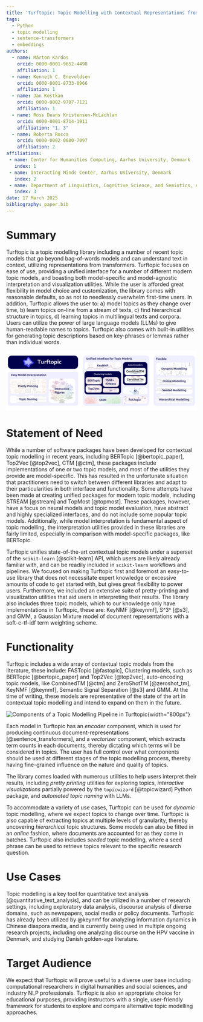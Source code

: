 ```yaml
---
title: 'Turftopic: Topic Modelling with Contextual Representations from Sentence Transformers'
tags:
  - Python
  - topic modelling
  - sentence-transformers
  - embeddings
authors:
  - name: Márton Kardos
    orcid: 0000-0001-9652-4498
    affiliation: 1
  - name: Kenneth C. Enevoldsen
    orcid: 0000-0001-8733-0966
    affiliation: 1
  - name: Jan Kostkan
    orcid: 0000-0002-9707-7121
    affiliation: 1
  - name: Ross Deans Kristensen-McLachlan
    orcid: 0000-0001-8714-1911
    affiliation: "1, 3"
  - name: Roberta Rocca
    orcid: 0000-0002-0680-7097
    affiliation: 2
affiliations:
 - name: Center for Humanities Computing, Aarhus University, Denmark
   index: 1
 - name: Interacting Minds Center, Aarhus University, Denmark
   index: 2
 - name: Department of Linguistics, Cognitive Science, and Semiotics, Aarhus University, Denmark
   index: 3
date: 17 March 2025
bibliography: paper.bib
---
```


# Summary

Turftopic is a topic modelling library including a number of recent topic models that go beyond bag-of-words models and can understand text in context, utilizing representations from transformers.
Turftopic focuses on ease of use, providing a unified interface for a number of different modern topic models, and boasting both model-specific and model-agnostic interpretation and visualization utilities.
While the user is afforded great flexibility in model choice and customization, the library comes with reasonable defaults, so as not to needlessly overwhelm first-time users.
In addition, Turftopic allows the user to: a) model topics as they change over time, b) learn topics on-line from a stream of texts, c) find hierarchical structure in topics, d) learning topics in multilingual texts and corpora.
Users can utilize the power of large language models (LLMs) to give human-readable names to topics.
Turftopic also comes with built-in utilities for generating topic descriptions based on key-phrases or lemmas rather than individual words.

![An Overview of Turftopic's Functionality](assets/paper_banner.png)

# Statement of Need

While a number of software packages have been developed for contextual topic modelling in recent years, including BERTopic [@bertopic_paper], Top2Vec [@top2vec], CTM [@ctm], these packages include implementations of one or two topic models, and most of the utilities they provide are model-specific. This has resulted in the unfortunate situation that practitioners need to switch between different libraries and adapt to their particularities in both interface and functionality.
Some attempts have been made at creating unified packages for modern topic models, including STREAM [@stream] and TopMost [@topmost].
These packages, however, have a focus on neural models and topic model evaluation, have abstract and highly specialized interfaces, and do not include some popular topic models.
Additionally, while model interpretation is fundamental aspect of topic modelling, the interpretation utilities provided in these libraries are fairly limited, especially in comparison with model-specific packages, like BERTopic.

Turftopic unifies state-of-the-art contextual topic models under a superset of the `scikit-learn` [@scikit-learn] API, which users are likely already familiar with, and can be readily included in `scikit-learn` workflows and pipelines.
We focused on making Turftopic first and foremost an easy-to-use library that does not necessitate expert knowledge or excessive amounts of code to get started with, but gives great flexibility to power users.
Furthermore, we included an extensive suite of pretty-printing and visualization utilities that aid users in interpreting their results.
The library also includes three topic models, which to our knowledge only have implementations in Turftopic, these are: KeyNMF [@keynmf], S^3^ [@s3], and GMM, a Gaussian Mixture model of document representations with a soft-c-tf-idf term weighting scheme.

# Functionality

Turftopic includes a wide array of contextual topic models from the literature, these include:
FASTopic [@fastopic], Clustering models, such as BERTopic [@bertopic_paper] and Top2Vec [@top2vec], auto-encoding topic models, like CombinedTM [@ctm] and ZeroShotTM [@zeroshot_tm], KeyNMF [@keynmf], Semantic Signal Separation [@s3] and GMM.
At the time of writing, these models are representative of the state of the art in contextual topic modelling and intend to expand on them in the future.

![Components of a Topic Modelling Pipeline in Turftopic](https://x-tabdeveloping.github.io/turftopic/images/topic_modeling_pipeline.png){width="800px"}

Each model in Turftopic has an *encoder* component, which is used for producing continuous document-representations [@sentence_transformers], and a *vectorizer* component, which extracts term counts in each documents, thereby dictating which terms will be considered in topics.
The user has full control over what components should be used at different stages of the topic modelling process, thereby having fine-grained influence on the nature and quality of topics.

The library comes loaded with numerous utilities to help users interpret their results, including *pretty printing* utilities for exploring topics, *interactive visualizations* partially powered by the `topicwizard` [@topicwizard] Python package, and *automated topic naming* with LLMs.

To accommodate a variety of use cases, Turftopic can be used for *dynamic* topic modelling, where we expect topics to change over time.
Turftopic is also capable of extracting topics at multiple levels of granularity, thereby uncovering *hierarchical* topic structures.
Some models can also be fitted in an *online* fashion, where documents are accounted for as they come in batches.
Turftopic also includes *seeded* topic modelling, where a seed phrase can be used to retrieve topics relevant to the specific research question.

# Use Cases

Topic modelling is a key tool for quantitative text analysis [@quantitative_text_analysis], and can be utilized in a number of research settings, including exploratory data analysis, discourse analysis of diverse domains, such as newspapers, social media or policy documents.
Turftopic has already been utilized by @keynmf for analyzing information dynamics in Chinese diaspora media, and is currently being used in multiple ongoing research projects, including one analyzing discourse on the HPV vaccine in Denmark, and studying Danish golden-age literature.

# Target Audience

We expect that Turftopic will prove useful to a diverse user base including computational researchers in digital humanities and social sciences, and industry NLP professionals.
Turftopic is also an appropriate choice for educational purposes, providing instructors with a single, user-friendly framework for students to explore and compare alternative topic modelling approaches.

